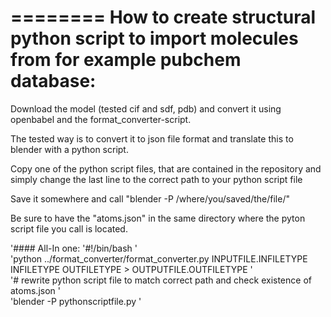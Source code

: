 ========
How to create structural python script to import molecules from for example pubchem database:
========

Download the model (tested cif and sdf, pdb) and convert it using openbabel and the format_converter-script.

The tested way is to convert it to json file format and translate this to blender with a python script.

Copy one of the python script files, that are contained in the repository and simply change the last line to the correct path to your python script file

Save it somewhere and call "blender -P /where/you/saved/the/file/"

Be sure to have the "atoms.json" in the same directory where the pyton script file you call is located.

'#### All-In one:
'#!/bin/bash '  
'python ../format_converter/format_converter.py INPUTFILE.INFILETYPE INFILETYPE OUTFILETYPE > OUTPUTFILE.OUTFILETYPE '  
'# rewrite python script file to match correct path and check existence of atoms.json '  
'blender -P pythonscriptfile.py '  
